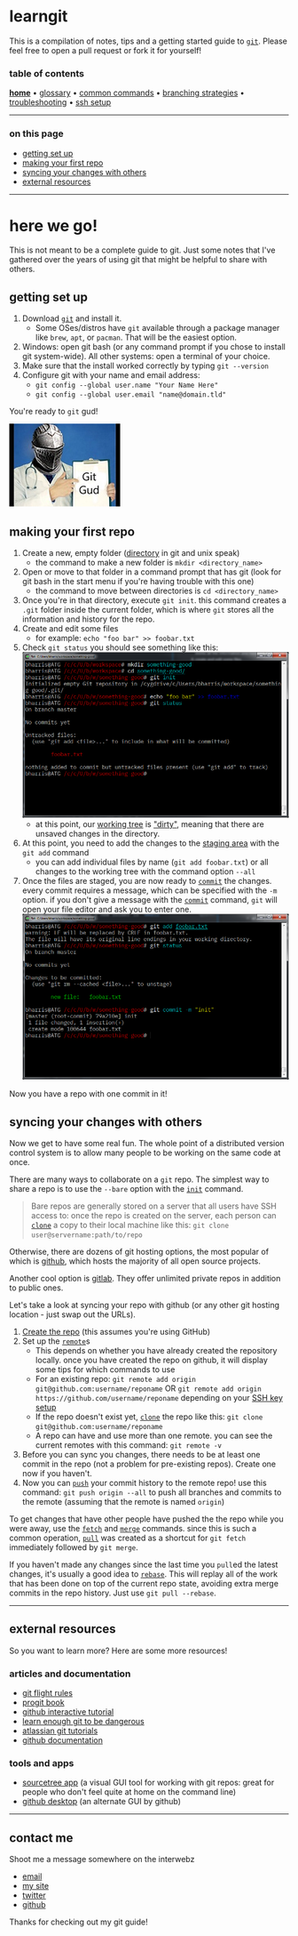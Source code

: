 # learngit

This is a compilation of notes, tips and a getting started guide to [`git`](https://git-scm.com). Please feel free to open a pull request or fork it for yourself!

### table of contents
**[home](README.md)** &bull;
[glossary](glossary.md) &bull;
[common commands](common_commands.md) &bull;
[branching strategies](branching_strategies.md) &bull;
[troubleshooting](troubleshooting.md) &bull;
[ssh setup](ssh_setup.md)

---

### on this page
* [getting set up](README.md#getting-set-up)
* [making your first repo](README.md#making-your-first-repo)
* [syncing your changes with others](README.md#syncing-your-changes-with-others)
* [external resources](README.md#external-resources)

---


# here we go!

This is not meant to be a complete guide to git. Just some notes that I've gathered over the years of using git that might be helpful to share with others.

## getting set up

1. Download [`git`](https://git-scm.com) and install it.
    * Some OSes/distros have `git` available through a package manager like `brew`, `apt`, or `pacman`. That will be the easiest option.
1. Windows: open git bash (or any command prompt if you chose to install git system-wide).
    All other systems: open a terminal of your choice.
1. Make sure that the install worked correctly by typing `git --version`
1. Configure git with your name and email address:
    * `git config --global user.name "Your Name Here"`
    * `git config --global user.email "name@domain.tld"`

You're ready to `git` gud!

![git gud](img/gitgud.jpeg)


## making your first repo

1. Create a new, empty folder ([directory](glossary.md#directory) in git and unix speak)
    * the command to make a new folder is `mkdir <directory_name>`
1. Open or move to that folder in a command prompt that has git (look for git bash in the start menu if you're having trouble with this one)
    * the command to move between directories is `cd <directory_name>`
1. Once you're in that directory, execute `git init`. this command creates a `.git` folder inside the current folder, which is where `git` stores all the information and history for the repo.
1. Create and edit some files
    * for example: `echo "foo bar" >> foobar.txt`
1. Check `git status` you should see something like this:
    ![status of new repo](img/new-repo-status.png)
    * at this point, our [working tree](glossary.md#working-tree) is ["dirty"](glossary.md#dirty), meaning that there are unsaved changes in the directory.
1. At this point, you need to add the changes to the [staging area](glossary.md#staging-area) with the `git add` command
    * you can add individual files by name (`git add foobar.txt`) or all changes to the working tree with the command option `--all`
1. Once the files are staged, you are now ready to [`commit`](common_commands.md#commit) the changes. every commit requires a message, which can be specified with the `-m` option. if you don't give a message with the [`commit`](common_commands.md#commit) command, `git` will open your file editor and ask you to enter one.
    ![add and commit changes](img/add-and-commit.png)

Now you have a repo with one commit in it!


## syncing your changes with others

Now we get to have some real fun. The whole point of a distributed version control system is to allow many people to be working on the same code at once.

There are many ways to collaborate on a `git` repo. The simplest way to share a repo is to use the `--bare` option with the [`init`](common_commands.md#init) command.

> Bare repos are generally stored on a server that all users have SSH access to: once the repo is created on the server, each person can [`clone`](common_commands.md#clone) a copy to their local machine like this: `git clone user@servername:path/to/repo`

Otherwise, there are dozens of git hosting options, the most popular of which is [github](https://github.com), which hosts the majority of all open source projects.

Another cool option is [gitlab](https://gitlab.com). They offer unlimited private repos in addition to public ones.

Let's take a look at syncing your repo with github (or any other git hosting location - just swap out the URLs).

1. [Create the repo](https://github.com/new) (this assumes you're using GitHub)
1. Set up the [`remote`](glossary.md#remote)s
    * This depends on whether you have already created the repository locally. once you have created the repo on github, it will display some tips for which commands to use
    * For an existing repo: `git remote add origin git@github.com:username/reponame` OR `git remote add origin https://github.com/username/reponame` depending on your [SSH key setup](ssh_setup)
    * If the repo doesn't exist yet, [`clone`](common_commands.md#clone) the repo like this: `git clone git@github.com:username/reponame`
    * A repo can have and use more than one remote. you can see the current remotes with this command: `git remote -v`
1. Before you can sync you changes, there needs to be at least one commit in the repo (not a problem for pre-existing repos). Create one now if you haven't.
1. Now you can [`push`](common_commands.md#push) your commit history to the remote repo! use this command: `git push origin --all` to push all branches and commits to the remote (assuming that the remote is named `origin`)

To get changes that have other people have pushed the the repo while you were away, use the [`fetch`](common_commands.md#fetch) and [`merge`](common_commands.md#merge) commands. since this is such a common operation, [`pull`](common_commands.md#pull) was created as a shortcut for `git fetch` immediately followed by `git merge`.

If you haven't made any changes since the last time you `pull`ed the latest changes, it's usually a good idea to [`rebase`](common_commands.md#pull). This will replay all of the work that has been done on top of the current repo state, avoiding extra merge commits in the repo history. Just use `git pull --rebase`.



---

## external resources
So you want to learn more?
Here are some more resources!

### articles and documentation
* [git flight rules](https://github.com/k88hudson/git-flight-rules)
* [progit book](https://git-scm.com/book/en/v2)
* [github interactive tutorial](https://try.github.io)
* [learn enough git to be dangerous](https://www.learnenough.com/git-tutorial)
* [atlassian git tutorials](https://www.atlassian.com/git/tutorials)
* [github documentation](https://help.github.com)

### tools and apps
* [sourcetree app](https://sourcetreeapp.com) (a visual GUI tool for working with git repos: great for people who don't feel quite at home on the command line)
* [github desktop](https://desktop.github.com) (an alternate GUI by github)


---

## contact me
Shoot me a message somewhere on the interwebz

* [email](mailto:ben@tilde.team)
* [my site](https://tilde.team/~ben/)
* [twitter](https://twitter.com/nebsirrah)
* [github](https://github.com/benharri)

Thanks for checking out my git guide!
